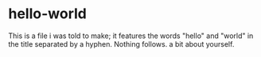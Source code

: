 # hello-world
This is a file i was told to make; it features the words "hello" and "world" in the title separated by a hyphen. Nothing follows.
a bit about yourself.
